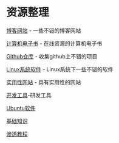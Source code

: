 # 资源整理

[博客网站](./blog.md) - 一些不错的博客网站

[计算机电子书](./computer-ebooks.md) - 在线资源的计算机电子书

[Github仓库](./github-repository.md) - 收集github上不错的项目

[Linux系统软件](./linux-software.md) - Linux系统下一些不错的软件

[实用性网站](./practical-website.md) - 具有实用性的网站

[开发工具](./software-doc.md)-研发工具

[Ubuntu软件](./ubuntu-software.md)

[基础知识](./zhishi.md)

[渗透教程](./hack.md)





